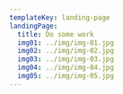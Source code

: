 ```yaml
---
templateKey: landing-page
landingPage:
  title: Do some work
  img01: ../img/img-01.jpg
  img02: ../img/img-02.jpg
  img03: ../img/img-03.jpg
  img04: ../img/img-04.jpg
  img05: ../img/img-05.jpg
---
```

